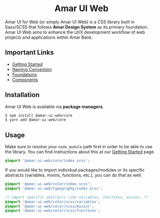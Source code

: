 <h1 align="center">Amar UI Web</h1>

Amar UI for Web (or simply Amar UI Web) is a CSS library built in Sass/SCSS that
follows **Amar Design System** as its primary foundation. Amar UI Web aims to
enhance the UI/X development workflow of web projects and applications within
Amar Bank.

## Important Links

- [Getting Started](https://amar-ui.tunaiku.com/introduction/getting-started)
- [Naming Convention](https://amar-ui.tunaiku.com/introduction/naming-convention)
- [Foundations](https://amar-ui.tunaiku.com/foundations)
- [Components](https://amar-ui.tunaiku.com/components)

## Installation

Amar UI Web is available via **package managers**.

```bash
$ npm install @amar-ui-web/core
$ yarn add @amar-ui-web/core
```

## Usage

Make sure to resolve your `node_module` path first in order to be able to use
the library. You can find instructions about this at our
[Getting Started](https://amar-ui.tunaiku.com/introduction/getting-started)
page.

```scss
@import '@amar-ui-web/core/index.scss';
```

If you would like to import individual packages/modules or its specific
abstracts (variables, mixins, functions, etc.), you can do that as well.

```scss
@import '@amar-ui-web/color/index.scss';
@import '@amar-ui-web/typography/index.scss';
```

```scss
/* import specific abstracts like variables, functions, mixins. */
@import '@amar-ui-web/color/scss/variables';
@import '@amar-ui-web/color/scss/mixins';
@import '@amar-ui-web/color/scss/functions';
```
